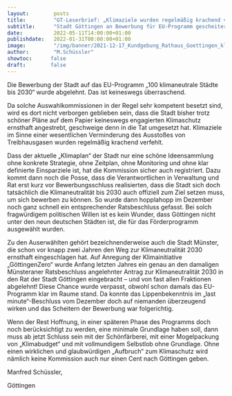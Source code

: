 ```yaml
---
layout:        posts
title:         "GT-Leserbrief: „Klimaziele wurden regelmäßig krachend verfehlt“"
subtitle:      "Stadt Göttingen an Bewerbung für EU-Programm gescheitert"
date:          2022-05-11T14:00:00+01:00
publishdate:   2022-01-31T00:00:00+01:00
image:         "/img/banner/2021-12-17_Kundgebung_Rathaus_Goettingen_klimaneutral_2030.jpg"
author:        "M.Schüssler"
showtoc:      false
draft:        false
---
```


Die Bewerbung der Stadt auf das EU-Programm „100 klimaneutrale Städte bis 2030“ wurde abgelehnt. Das ist keineswegs überraschend.

Da solche Auswahlkommissionen in der Regel sehr kompetent besetzt sind, wird es dort nicht verborgen geblieben sein, dass die Stadt bisher trotz schöner Pläne auf dem Papier keineswegs engagierten Klimaschutz ernsthaft angestrebt, geschweige denn in die Tat umgesetzt hat. Klimaziele im Sinne einer wesentlichen Verminderung des Ausstoßes von Treibhausgasen wurden regelmäßig krachend verfehlt.

Dass der aktuelle „Klimaplan“ der Stadt nur eine schöne Ideensammlung ohne konkrete Strategie, ohne Zeitplan, ohne Monitoring und ohne klar definierte Einsparziele ist, hat die Kommission sicher auch registriert. Dazu kommt dann noch die Posse, dass die Verantwortlichen in Verwaltung und Rat erst kurz vor Bewerbungsschluss realisierten, dass die Stadt sich doch tatsächlich die Klimaneutralität bis 2030 auch offiziell zum Ziel setzen muss, um sich bewerben zu können. So wurde dann hopplahopp im Dezember noch ganz schnell ein entsprechender Ratsbeschluss gefasst. Bei solch fragwürdigem politischen Willen ist es kein Wunder, dass Göttingen nicht unter den neun deutschen Städten ist, die für das Förderprogramm ausgewählt wurden.

Zu den Auserwählten gehört bezeichnenderweise auch die Stadt Münster, die schon vor knapp zwei Jahren den Weg zur Klimaneutralität 2030 ernsthaft eingeschlagen hat. Auf Anregung der Klimainitiative „GöttingenZero“ wurde Anfang letzten Jahres ein genau an den damaligen Münsteraner Ratsbeschluss angelehnter Antrag zur Klimaneutralität 2030 in den Rat der Stadt Göttingen eingebracht – und von fast allen Fraktionen abgelehnt! Diese Chance wurde verpasst, obwohl schon damals das EU-Programm klar im Raume stand. Da konnte das Lippenbekenntnis im „last minute“-Beschluss vom Dezember doch auf niemanden überzeugend wirken und das Scheitern der Bewerbung war folgerichtig.

Wenn der Rest Hoffnung, in einer späteren Phase des Programms doch noch berücksichtigt zu werden, eine minimale Grundlage haben soll, dann muss ab jetzt Schluss sein mit der Schönfärberei, mit einer Mogelpackung von „Klimabudget“ und mit vollmundigem Selbstlob ohne Grundlage. Ohne einen wirklichen und glaubwürdigen „Aufbruch“ zum Klimaschutz wird nämlich keine Kommission auch nur einen Cent nach Göttingen geben.

Manfred Schüssler,

Göttingen 

